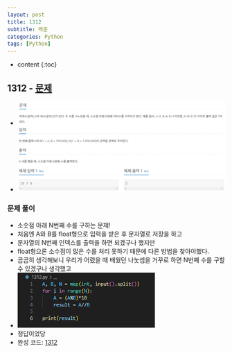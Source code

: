 ```yaml
---
layout: post
title: 1312
subtitle: 백준
categories: Python
tags: [Python]
---
```


* content
{:toc}

## 1312 - [문제](https://www.acmicpc.net/problem/1312)
+ ![문제](/assets/images/1312_Q.png)
+ ![문제](/assets/images/1312_IO.png)

### 문제 풀이
+ 소숫점 아래 N번째 수를 구하는 문제!
+ 처음엔 A와 B를 float형으로 입력을 받은 후 문자열로 저장을 하고
+ 문자열의 N번째 인덱스를 출력을 하면 되겠구나 했지만
+ float형으론 소수점이 많은 수를 처리 못하기 때문에 다른 방법을 찾아야했다.
+ 곰곰히 생각해보니 우리가 어렸을 때 배웠던 나눗셈을 거꾸로 하면 N번째 수를 구할 수 있겠구나 생각했고
+ ![코드](/assets/images/1312.png)
+ 정답이었당
+ 완성 코드: [1312](https://github.com/ggsong0328/solved.ac/blob/solved.ac/1312.py)